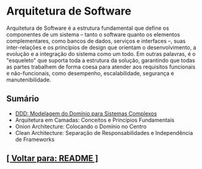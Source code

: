 # Arquitetura de Software

Arquitetura de Software é a estrutura fundamental que define os componentes de um sistema – tanto o software quanto os elementos complementares, como bancos de dados, serviços e interfaces –, suas inter-relações e os princípios de design que orientam o desenvolvimento, a evolução e a integração do sistema como um todo. Em outras palavras, é o "esqueleto" que suporta toda a estrutura da solução, garantindo que todas as partes trabalhem de forma coesa para atender aos requisitos funcionais e não-funcionais, como desempenho, escalabilidade, segurança e manutenibilidade.

## Sumário

- <a id="ddd">[DDD: Modelagem do Domínio para Sistemas Complexos](./1-ddd/ddd.md)</a>
- Arquitetura em Camadas: Conceitos e Princípios Fundamentais
- Onion Architecture: Colocando o Domínio no Centro
- Clean Architecture: Separação de Responsabilidades e Independência de Frameworks

## [[ Voltar para: README ]](../README.md#arquitetura-software)
